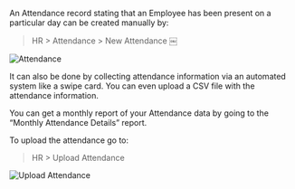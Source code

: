 An Attendance record stating that an Employee has been present on a particular
day can be created manually by:

> HR > Attendance > New Attendance ￼

![Attendance](assets/erpnext_org/images/erpnext/attendance.png)

It can also be done by collecting attendance information via an automated
system like a swipe card. You can even upload a CSV file with the attendance
information.

You can get a monthly report of your Attendance data by going to the “Monthly
Attendance Details” report.

To upload the attendance go to:

> HR > Upload Attendance

![Upload Attendance](assets/erpnext_org/images/erpnext/upload-attendance.png)

